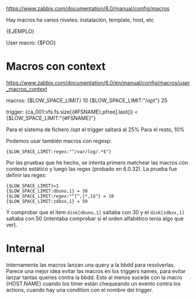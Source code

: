 <https://www.zabbix.com/documentation/6.0/manual/config/macros>

Hay macros ha varios niveles: instalación, template, host, etc

{EJEMPLO}

User macro:
{$FOO}

# Macros con context

<https://www.zabbix.com/documentation/6.0/en/manual/config/macros/user_macros_context>

macros:
{$LOW_SPACE_LIMIT} 10
{$LOW_SPACE_LIMIT:"/opt"} 25

trigger:
{ca_001:vfs.fs.size[{#FSNAME},pfree].last()} < {$LOW_SPACE_LIMIT:"{#FSNAME}"}

Para el sistema de fichero /opt el trigger saltará al 25%
Para el resto, 10%

Podemos usar también macros con regexp:

```
{$LOW_SPACE_LIMIT:regex:"^/var/log/.*$"}
```

Por las pruebas que he hecho, se intenta primero matchear las macros con contexto estático y luego las regex (probado en 6.0.32).
La prueba fue definir las regex:

```
{$LOW_SPACE_LIMIT}=1
{$LOW_SPACE_LIMIT:dbuno,1} = 30
{$LOW_SPACE_LIMIT:regex:"^[^,]*,1$"} = 10
{$LOW_SPACE_LIMIT:zdbxx,1} = 50
```

Y comprobar que el item `disk[dbuno,1]` saltaba con 30 y el `disk[zdbxx,1]` saltaba con 50 (intentaba comprobar si el orden alfabético tenía algo que ver).

# Internal

Internamente las macros lanzan una query a la bbdd para resolverlas.
Parece una mejor idea evitar las macros en los triggers names, para evitar lanzar tantas queries contra la bbdd.
Esto al menos sucede con la macro {HOST.NAME} cuando los timer están chequeando un evento contra los actions, cuando hay una condition con el nombre del trigger.
